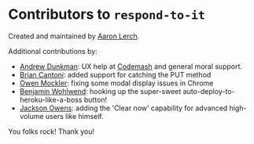 # Contributors to `respond-to-it`

Created and maintained by [Aaron Lerch](https://github.com/aaronlerch).

Additional contributions by:

* [Andrew Dunkman](https://github.com/adunkman): UX help at
  [Codemash](http://codemash.org) and general moral support.
* [Brian Cantoni](https://github.com/bcantoni): added support for
  catching the PUT method
* [Owen Mockler](https://github.com/omockler): fixing some modal display
  issues in Chrome
* [Benjamin Wohlwend](https://github.com/piquadrat): hooking up the
  super-sweet auto-deploy-to-heroku-like-a-boss button!
* [Jackson Owens](https://github.com/jbowens): adding the 'Clear now'
  capability for advanced high-volume users like himself.

You folks rock! Thank you!
